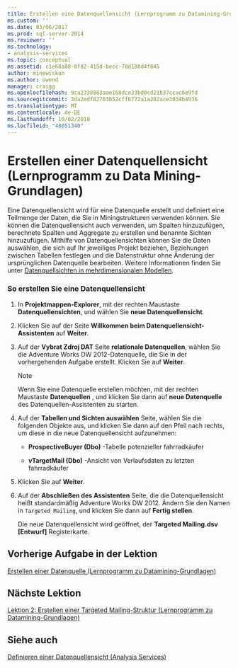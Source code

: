 ```yaml
---
title: Erstellen eine Datenquellensicht (Lernprogramm zu Datamining-Grundlagen) | Microsoft-Dokumentation
ms.custom: ''
ms.date: 03/06/2017
ms.prod: sql-server-2014
ms.reviewer: ''
ms.technology:
- analysis-services
ms.topic: conceptual
ms.assetid: c1e68a88-0f82-415d-becc-78d180d4f845
author: minewiskan
ms.author: owend
manager: craigg
ms.openlocfilehash: 9ca2338983aae168dce33bd0cd21b37ccac6e9fd
ms.sourcegitcommit: 3da2edf82763852cff6772a1a282ace3034b4936
ms.translationtype: MT
ms.contentlocale: de-DE
ms.lasthandoff: 10/02/2018
ms.locfileid: "48051340"
---
```

# <a name="creating-a-data-source-view-basic-data-mining-tutorial"></a>Erstellen einer Datenquellensicht (Lernprogramm zu Data Mining-Grundlagen)
  Eine Datenquellensicht wird für eine Datenquelle erstellt und definiert eine Teilmenge der Daten, die Sie in Miningstrukturen verwenden können. Sie können die Datenquellensicht auch verwenden, um Spalten hinzuzufügen, berechnete Spalten und Aggregate zu erstellen und benannte Sichten hinzuzufügen. Mithilfe von Datenquellensichten können Sie die Daten auswählen, die sich auf Ihr jeweiliges Projekt beziehen, Beziehungen zwischen Tabellen festlegen und die Datenstruktur ohne Änderung der ursprünglichen Datenquelle bearbeiten. Weitere Informationen finden Sie unter [Datenquellsichten in mehrdimensionalen Modellen](../analysis-services/multidimensional-models/data-source-views-in-multidimensional-models.md).  
  
### <a name="to-create-a-data-source-view"></a>So erstellen Sie eine Datenquellensicht  
  
1.  In **Projektmappen-Explorer**, mit der rechten Maustaste **Datenquellensichten**, und wählen Sie **neue Datenquellensicht**.  
  
2.  Klicken Sie auf der Seite **Willkommen beim Datenquellensicht-Assistenten** auf **Weiter**.  
  
3.  Auf der **Vybrat Zdroj DAT** Seite **relationale Datenquellen**, wählen Sie die Adventure Works DW 2012-Datenquelle, die Sie in der vorhergehenden Aufgabe erstellt. Klicken Sie auf **Weiter**.  
  
    > [!NOTE]  
    >  Wenn Sie eine Datenquelle erstellen möchten, mit der rechten Maustaste **Datenquellen** , und klicken Sie dann auf **neue Datenquelle** des Datenquellen-Assistenten zu starten.  
  
4.  Auf der **Tabellen und Sichten auswählen** Seite, wählen Sie die folgenden Objekte aus, und klicken Sie dann auf den Pfeil nach rechts, um diese in die neue Datenquellensicht aufzunehmen:  
  
    -   **ProspectiveBuyer (Dbo)** -Tabelle potenzieller fahrradkäufer  
  
    -   **vTargetMail (Dbo)** -Ansicht von Verlaufsdaten zu letzten fahrradkäufer  
  
5.  Klicken Sie auf **Weiter**.  
  
6.  Auf der **Abschließen des Assistenten** Seite, die die Datenquellensicht heißt standardmäßig Adventure Works DW 2012. Ändern Sie den Namen in `Targeted Mailing`, und klicken Sie dann auf **Fertig stellen**.  
  
     Die neue Datenquellensicht wird geöffnet, der **Targeted Mailing.dsv [Entwurf]** Registerkarte.  
  
## <a name="previous-task-in-lesson"></a>Vorherige Aufgabe in der Lektion  
 [Erstellen einer Datenquelle &#40;Lernprogramm zu Datamining-Grundlagen&#41;](../../2014/tutorials/creating-a-data-source-basic-data-mining-tutorial.md)  
  
## <a name="next-lesson"></a>Nächste Lektion  
 [Lektion 2: Erstellen einer Targeted Mailing-Struktur &#40;Lernprogramm zu Datamining-Grundlagen&#41;](../../2014/tutorials/lesson-2-building-a-targeted-mailing-structure-basic-data-mining-tutorial.md)  
  
## <a name="see-also"></a>Siehe auch  
 [Definieren einer Datenquellensicht &#40;Analysis Services&#41;](../analysis-services/multidimensional-models/defining-a-data-source-view-analysis-services.md)  
  
  

